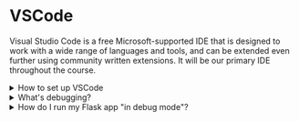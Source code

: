 # VSCode

Visual Studio Code is a free Microsoft-supported IDE that is designed to work with a wide range of languages and tools, and can be extended even further using community written extensions. It will be our primary IDE throughout the course.

<details markdown="1">
<summary markdown="1">
How to set up VSCode
</summary>

[Watch our video](https://corndel.sharepoint.com/:v:/g/Operations/EZ_raBhft-9Ag2cIBe0LZ3oB-Hf1bvZc34YPEsVxeriKcg?e=qPUndF) for more advice on how to set up your VSCode instance.
</details>

<details markdown="1">
<summary markdown="1">
What's debugging?
</summary>

You can run your Python code in "debug mode", meaning that you can interrupt the execution at any line of your choosing. While the execution is paused, you can look at the values of variables, or even run Python commands in an interactive terminal with all the variables and functions available to you at that point in the file.

To try it out, write a simple Python file and save it. Then click in the margin to the left-hand side of a line so that a red dot appears. This is called adding a **breakpoint**. You can set as many as you like. For example:

<img src="https://user-images.githubusercontent.com/10462681/177747232-77c71771-742c-42ff-ba30-5b5969f2dfb5.png" alt="breakpoint" height="300"/>

Then select "Debug Python File" via the dropdown in the top right of the screen:

<img src="https://user-images.githubusercontent.com/10462681/177747560-6185c212-5c12-485c-8305-22793f3c78a6.png" alt="breakpoint" height="300"/>

Execution will pause at your breakpoint, just before that line executes. A bar like this should appear to give you control over what happens next:

<img src="https://user-images.githubusercontent.com/10462681/177748269-4be9431a-5890-4e84-8573-a416f7abbb4c.png" alt="breakpoint" height="80"/>

The six buttons from left to right are:
* "Continue" - let your Python code continue executing. It will only pause if it hits another breakpoint.
* "Step Over" - let the current line execute and then the debugger will pause at the next line down
* "Step Into" - if you are calling a function on the current line, the debugger will move into that function and pause on the first line of it. Otherwise it just steps over.
* "Step Out" - let the current function complete and then pause where the function was called from. If you aren't in a function, it will just continue to completion.
* "Restart"
* "Stop"

Those controls let you watch how the code executes. Other IDEs will have the same set of controls. Try it out with your file to get a feel for it. But you can do more!
* Hover your mouse over variables to check their values, or look them up in the list in the top left  
* Use the "Debug Console" tab at the bottom of the screen as an interactive Python terminal to execute any code you want. You can even modify a variable and then watch how the code executes in that scenario.
 
So in the example above, you could run `foo = 30` in the Debug Console, see the value change and then click "Step Over" and watch the debugger move to the `else` block.

There are some further features of the debugger, but this is enough to start debugging effectively. 

</details>

<details markdown="1">
<summary markdown="1">
How do I run my Flask app "in debug mode"?
</summary>

If your `app.py` file contains the following code, you should be able to run it in debug mode with the button in the top right as described above. Execution will also pause at breakpoints set in other files

```python
if __name__ == '__main__':
    app.run()
```

Alternatively, if you don't want to include that code, or if you don't want to open app.py each time, you can add a debug "configuration" to your VS Code project: 

* Open up any Python file
* Select "Run and Debug" from the Activity Bar, i.e click on the play button with a bug from the list of icons on the left-hand side of VS Code
* Click on `create a launch.json file`
  * If you already have a launch configuration for whatever reason, select `Add Configuration` via the dropdown at the top, and then select Python from the list of options that appears
* Select `Flask` from the dropdown that appears at the top of the screen
* Enter `todo_app/app.py` instead of just the default `app.py`
* Click the play button from the top of the "Run and Debug" panel to start it up. If you have multiple launch configurations, make sure that "Python: Flask" is selected.

You should see your app start up. Try adding a breakpoint and then use your site as normal. Execution should pause at your breakpoint and the page won't load in the browser until you allow it to continue. 

</details>
